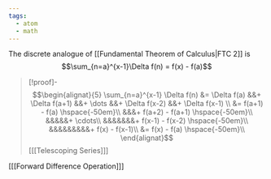 ```yaml
---
tags:
  - atom
  - math
---
```

The discrete analogue of [[Fundamental Theorem of Calculus|FTC 2]] is
$$\sum_{n=a}^{x-1}\Delta f(n) = f(x) - f(a)$$

> [!proof]-
> $$\begin{alignat}{5}
> 	\sum_{n=a}^{x-1} \Delta f(n) &= \Delta f(a) &&+ \Delta f(a+1) &&+ \dots &&+ \Delta f(x-2) &&+ \Delta f(x-1) \\
> 	&= f(a+1) - f(a) \hspace{-50em}\\
> 	&&&+ f(a+2) - f(a+1) \hspace{-50em}\\
> 	&&&&&+ \cdots\\
> 	&&&&&&&+ f(x-1) - f(x-2) \hspace{-50em}\\
> 	&&&&&&&&&+ f(x) - f(x-1)\\
> 	&= f(x) - f(a) \hspace{-50em}\\
> \end{alignat}$$
> \[[[Telescoping Series]]\]

\[[[Forward Difference Operation]]\]